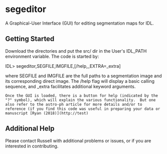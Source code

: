 # segeditor

A Graphical-User Interface (GUI) for editing segmentation maps for IDL.

## Getting Started

Download the directories and put the src/ dir in the User's IDL_PATH environment variable.  The code is started by:

IDL> segeditor,SEGFILE,IMGFILE,[/help,_EXTRA=_extra]

where SEGFILE and IMGFILE are the full paths to a segmentation image and its corresponding direct image.  The /help flag will display a basic calling sequence, and _extra facilitates additional keyword arguments.

```
Once the GUI is loaded, there is a button for help (indicated by the "?" symbol), which will explain the various functionality.  But one also refer to the astro-ph article for more details and/or to reference (if you find this code was useful in preparing your data or manuscript [Ryan (2018)](http://test)
```

## Additional Help
Please contact Russell with additional problems or issues, or if you are interested in contributing.


